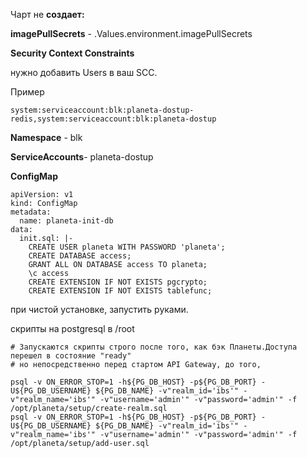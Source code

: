 Чарт не **создает:**

**imagePullSecrets** - .Values.environment.imagePullSecrets


**Security Context Constraints**


нужно добавить Users в ваш SCC. 


Пример 


```
system:serviceaccount:blk:planeta-dostup-redis,system:serviceaccount:blk:planeta-dostup
```


**Namespace** - blk



**ServiceAccounts**- planeta-dostup



**ConfigMap**
```
apiVersion: v1
kind: ConfigMap
metadata:
  name: planeta-init-db
data:
  init.sql: |-
    CREATE USER planeta WITH PASSWORD 'planeta';
    CREATE DATABASE access;
    GRANT ALL ON DATABASE access TO planeta;
    \c access
    CREATE EXTENSION IF NOT EXISTS pgcrypto;
    CREATE EXTENSION IF NOT EXISTS tablefunc;
```



при чистой установке, запустить руками.


скрипты на postgresql в /root
```
# Запускаются скрипты строго после того, как бэк Планеты.Доступа перешел в состояние "ready"
# но непосредственно перед стартом API Gateway, до того,

psql -v ON_ERROR_STOP=1 -h${PG_DB_HOST} -p${PG_DB_PORT} -U${PG_DB_USERNAME} ${PG_DB_NAME} -v"realm_id='ibs'" -v"realm_name='ibs'" -v"username='admin'" -v"password='admin'" -f /opt/planeta/setup/create-realm.sql
psql -v ON_ERROR_STOP=1 -h${PG_DB_HOST} -p${PG_DB_PORT} -U${PG_DB_USERNAME} ${PG_DB_NAME} -v"realm_id='ibs'" -v"realm_name='ibs'" -v"username='admin'" -v"password='admin'" -f /opt/planeta/setup/add-user.sql
```